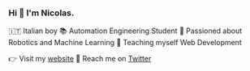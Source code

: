 ### Hi 👋 I'm Nicolas.

🇮🇹 Italian boy
📚 Automation Engineering Student
🤖 Passioned about Robotics and Machine Learning
💫 Teaching myself Web Development

👉 Visit my [website](https://www.nicolasracchi.com)
💬 Reach me on [Twitter](https://twitter.com/NicolasRacchi)
